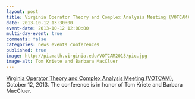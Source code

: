```yaml
---
layout: post
title: Virginia Operator Theory and Complex Analysis Meeting (VOTCAM)
date: 2013-10-12 13:30:00
event-date: 2013-10-12 12:00:00
multi-day-event: true
comments: false
categories: news events conferences
published: true
image: http://pi.math.virginia.edu/VOTCAM2013/pic.jpg
image-alt: Tom Kriete and Barbara MacCluer
---
```



[Virginia Operator Theory and Complex Analysis Meeting (VOTCAM)](http://pi.math.virginia.edu/VOTCAM2013/), October 12, 2013. The conference is in honor of Tom Kriete and Barbara MacCluer.
